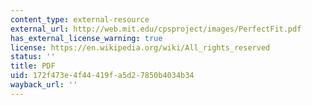 ```yaml
---
content_type: external-resource
external_url: http://web.mit.edu/cpsproject/images/PerfectFit.pdf
has_external_license_warning: true
license: https://en.wikipedia.org/wiki/All_rights_reserved
status: ''
title: PDF
uid: 172f473e-4f44-419f-a5d2-7850b4034b34
wayback_url: ''
---
```

